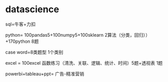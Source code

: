 # datascience


 
sql=牛客+力扣

python= 100pandas5+100numpy5+100sklearn 2算法（分类，回归））+170python 8题

case word=8类题型 1个类别

excel = 100excel 函数练习（清洗、关联、逻辑、统计、时间）5题+透视表 1题 

powerbi+tableau+ppt= 广告-精准营销

